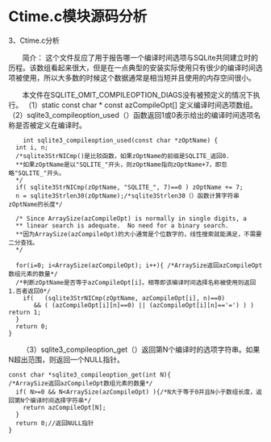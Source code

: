 # Ctime.c模块源码分析
3、Ctime.c分析

&nbsp;&nbsp;&nbsp;&nbsp;&nbsp;&nbsp;&nbsp;简介：   这个文件反应了用于报告哪一个编译时间选项与SQLite共同建立时的历程。该数组看起来很大，但是在一点典型的安装实际使用只有很少的编译时间选项被使用，所以大多数的时候这个数据通常是相当短并且使用的内存空间很小。

&nbsp;&nbsp;&nbsp;&nbsp;&nbsp;&nbsp;&nbsp;本文件在SQLITE_OMIT_COMPILEOPTION_DIAGS没有被预定义的情况下执行。
（1）static const char * const azCompileOpt[] 定义编译时间选项数组。
（2）sqlite3_compileoption_used（）函数返回1或0表示给出的编译时间选项名称是否被定义在编译时。

        int sqlite3_compileoption_used(const char *zOptName) {
      int i, n;
      /*sqlite3StrNICmp()是比较函数，如果zOptName的前缀是SQLITE_返回0.
      **如果zOptName是以"SQLITE_"开头，则zOptName指向zOptName+7，即忽略"SQLITE_"开头。
      */
      if( sqlite3StrNICmp(zOptName, "SQLITE_", 7)==0 ) zOptName += 7;
      n = sqlite3Strlen30(zOptName);/*sqlite3Strlen30（）函数计算字符串zOptName的长度*/

      /* Since ArraySize(azCompileOpt) is normally in single digits, a
      ** linear search is adequate.  No need for a binary search.
      **因为ArraySize(azCompileOpt)的大小通常是个位数字的，线性搜索就能满足，不需要二分查找。
      */

      for(i=0; i<ArraySize(azCompileOpt); i++){ /*ArraySize返回azCompileOpt数组元素的数量*/
      /*判断zOptName是否等于azCompileOpt[i]。相等即该编译时间选择名称被使用则返回1.否者返回0*/
        if(   (sqlite3StrNICmp(zOptName, azCompileOpt[i], n)==0)
           && ( (azCompileOpt[i][n]==0) || (azCompileOpt[i][n]=='=') ) ) return 1;
      }
      return 0;
    }




&nbsp;&nbsp;&nbsp;&nbsp;&nbsp;&nbsp;&nbsp;（3）sqlite3_compileoption_get（）返回第N个编译时的选项字符串。如果N超出范围，则返回一个NULL指针。

    const char *sqlite3_compileoption_get(int N){
    /*ArraySize返回azCompileOpt数组元素的数量*/
      if( N>=0 && N<ArraySize(azCompileOpt) ){/*N大于等于0并且N小于数组长度，返回第N个编译时间选择字符串*/
        return azCompileOpt[N];
      }
      return 0;//返回NULL指针
    }
